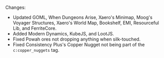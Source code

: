 Changes:

* Updated GOML, When Dungeons Arise, Xaero's Minimap, Moog's Voyager Structures, Xaero's World Map, Bookshelf, EMI, Resourceful Lib, and FerriteCore.
* Added Modern Dynamics, KubeJS, and LootJS.
* Fixed Powah ores not dropping anything when silk-touched.
* Fixed Consistency Plus's Copper Nugget not being part of the `c:copper_nuggets` tag.
